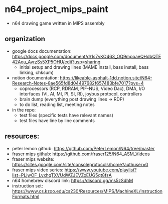 # n64_project_mips_paint
- n64 drawing game written in MIPS assembly

## organization
- google docs documentation: https://docs.google.com/document/d/1s7vKO463_OQ9mpoaeQHdbQTE42Aou_AvrzSs5XP5OHU/edit?usp=sharing
  - initial setup and drawing lines (MAME install, bass install, bass linking, chksum)
- notion documentation: https://likeable-asphalt-1dd.notion.site/N64-Research-Notes-8ae565fd8d04497682f657483bfe7017?pvs=4
  - coprocessors (RCP, RDRAM, PIF-NUS, Video Dac), DMA, I/O interfaces (VI, AI, MI, PI, SI, RI), joybus protocol, controllers
  - brain dump (everything post drawing lines -> RDP)
  - to do list, reading list, meeting notes
- in the repo:
  - test files (specific tests have relevant names)
  - test files have line by line comments

## resources:
 - peter lemon github: https://github.com/PeterLemon/N64/tree/master
 - fraser mips github: https://github.com/fraser125/N64_ASM_Videos
 - fraser mips website: https://sites.google.com/site/consoleprotocols/home?authuser=0
 - fraser mips video series: https://www.youtube.com/playlist?list=PLjwOF_LvxhqTXVUdWZJEVZxEUG5qt8fsA
 - n64 homebrew discord link: https://discord.gg/ms5zSdhM
 - instruction set: https://www.cs.kzoo.edu/cs230/Resources/MIPS/MachineXL/InstructionFormats.html
